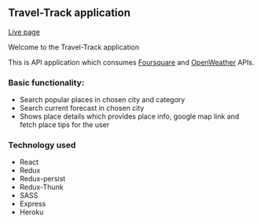 ## Travel-Track application
[Live page](https://travel-track-react.herokuapp.com/)

Welcome to the Travel-Track application 

This is API application which consumes [Foursquare](https://developer.foursquare.com/) and [OpenWeather](https://openweathermap.org/) APIs.

### Basic functionality:

* Search popular places in chosen city and category
* Search current forecast in chosen city
* Shows place details which provides place info, google map link and fetch place tips for the user 

### Technology used

* React
* Redux
* Redux-persist
* Redux-Thunk
* SASS
* Express
* Heroku
